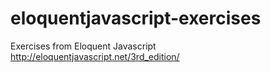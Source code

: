 # eloquentjavascript-exercises
Exercises from Eloquent Javascript<br>
http://eloquentjavascript.net/3rd_edition/
